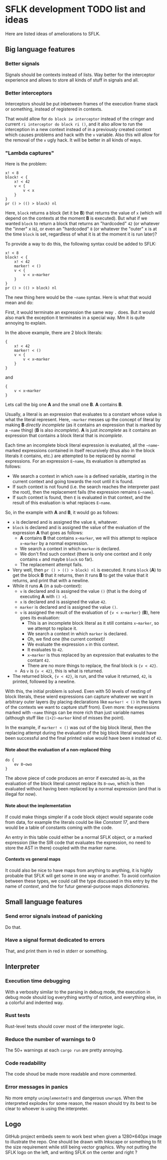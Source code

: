 
# SFLK development TODO list and ideas

Here are listed ideas of ameliorations to SFLK.

## Big language features

### Better signals

Signals should be contexts instead of lists. Way better for the interceptor experience and allows to store all kinds of stuff in signals and all.

### Better interceptors

Interceptors should be put inbetween frames of the execution frame stack or something, instead of registered in contexts.

That would allow for `do block iw interceptor` instead of the cringer and current `ri interceptor do block ri ()`, and it also allow to run the interception in a new context instead of in a previously created context which causes problems and hack with the `v` variable. Also this will allow for the removal of the `v` ugly hack. It will be better in all kinds of ways.

### "Lambda captures"

Here is the problem:

```sflk
x! < 8
block! < {
	x! < 42
	v < {
		v < x
	}
}
pr () > (() > block) nl
```

Here, `block` returns a block (let it be **B**) that returns the value of `x` (which will depend on the contexts at the moment **B** is executed). But what if we wanted `block` to return a block that returns an "hardcoded" `42` (or whatever the "inner" x is), or even an "hardcoded" `8` (or whatever the "outer" x is at the time `block` is set, regardless of what it is at the moment it is run later)?

To provide a way to do this, the following syntax could be added to SFLK:

```sflk
x! < 8
block! < {
	x! < 42
	marker! < ()
	v < {
		v < x~marker
	}
}
pr () > (() > block) nl
```

The new thing here would be the `~name` syntax. Here is what that would mean and do:

First, it would terminate an expression the same way `.` does. But it would also mark the exception it terminates in a special way. Mm it is quite annoying to explain.

In the above example, there are 2 block literals:
```sflk
{
	x! < 42
	marker! < ()
	v < {
		v < x~marker
	}
}
```
and
```sflk
{
	v < x~marker
}
```

Lets call the big one **A** and the small one **B**. **A** contains **B**.

Usually, a literal is an expression that evaluates to a constant whose value is what the literal represent. Here, `~marker` messes up the concept of literal by making **B** *directly incomplete* (as it contains an expression that is marked by a `~name` thing) (**B** is also *incomplete*). **A** is just *incomplete* as it contains an expression that contains a block literal that is *incomplete*.

Each time an incomplete block literal expression is evaluated, all the `~name`-marked expressions contained in itself recursively (thus also in the block literals it contains, etc.) are attempted to be replaced by normal expressions. For an expression `E~name`, its evaluation is attempted as follows:

- We search a context in which `name` is a defined variable, starting in the current context and going towards the root until it is found.
- If such context is not found (i.e. the search reaches the interpreter past the root), then the replacement fails (the expression remains `E~name`).
- If such context is found, then `E` is evaluated in that context, and the result of this evaluation is what replaces `E~name`.

So, in the example with **A** and **B**, it would go as follows:

- `x` is declared and is assigned the value `8`, whatever.
- `block` is declared and is assigned the value of the evaluation of the expression **A** that goes as follows:
  - **A** contains **B** that contains `x~marker`, we will this attempt to replace `x~marker` by a normal expression.
  - We search a context in which `marker` is declared.
  - We don't find such context (there is only one context and it only contains `x` and maybe `block` so far).
  - The replacement attempt fails.
- Very well, then `pr () > (() > block) nl` is executed. It runs `block` (**A**) to get the block **B** that it returns, then it runs **B** to get the value that it returns, and print that with a newline.
- While it runs **A** (in a sub-context):
  - `v` is declared and is assigned the value `()` (that is the doing of executing **A** with `() >`).
  - `x` is declared and is assigned the value `42`.
  - `marker` is declared and is assigned the value `()`.
  - `v` is assigned the result of the evaluation of `{v < x~marker}` (**B**), here goes its evaluation:
    - This is an incomplete block literal as it still contains `x~marker`, so we attempt to replace it.
    - We search a context in which `marker` is declared.
    - Oh, we find one (the current context)!
    - We evaluate the expression `x` in this context.
    - It evaluates to `42`.
    - `x~marker` is thus replaced by an expression that evaluates to the contant `42`.
    - There are no more things to replace, the final block is `{v < 42}`.
  - As `v` is `{v < 42}`, this is what is returned.
- The returned block, `{v < 42}`, is run, and the value it returned, `42`, is printed, followed by a newline.

With this, the initial problem is solved. Even with 50 levels of nesting of block literals, these wierd expressions can capture whatever we want in arbitrary outer layers (by placing declarations like `marker! < ()` in the layers of the contexts we want to capture stuff from). Even more: the expressions marked with `~name` things can be more rich than just variable names (although stuff like `(1+2)~marker` kind of misses the point).

In the example, if `marker! < ()` was out of the big block literal, then the replacing attempt during the evaluation of the big block literal would have been successful and the final printed value would have been `8` instead of `42`.

#### Note about the evaluation of a non-replaced thing

```sflk
do {
	ev 8~owo
}
```

The above piece of code produces an error if executed as-is, as the evaluation of the block literal cannot replace its `8~owo`, which is then evaluated without having been replaced by a normal expression (and that is illegal for now).

#### Note about the implementation

If could make things simpler if a code block object would separate code from data, for example the literals could be like *Constant 17*, and there would be a table of constants coming with the code.

An entry in this table could either be a normal SFLK object, or a marked expression (like the SIR code that evaluates the expression, no need to store the AST in there) coupled with the marker name.


#### Contexts vs general maps

It could also be nice to have maps from anything to anything, it is highly probable that SFLK will get some in one way or another. To avoid confusion between these types, we could call the type discussed in this entry by the name of *context*, and the for futur general-purpose maps *dictionaries*.

## Small language features

### Send error signals instead of panicking

Do that.

### Have a signal format dedicated to errors

That, and print them in red in stderr or something.

## Interpreter

### Execution time debugging

With a verbosity similar to the parsing in debug mode, the execution in debug mode should log everything worthy of notice, and everything else, in a colorful and indented way.

### Rust tests

Rust-level tests should cover most of the interpreter logic.

### Reduce the number of warnings to 0

The 50+ warnings at each `cargo run` are pretty annoying.

### Code readability

The code shoud be made more readable and more commented.

### Error messages in panics

No more empty `unimplemented!`s and dangerous `unwrap`s. When the interpreted explodes for some reason, the reason should try its best to be clear to whoever is using the interpreter.

## Logo

GitHub project embeds seem to work best when given a 1280×640px image to illustrate the repo. One should be drawn with Inkscape or something to fit the size requirement while still being vector graphics. Why not putting the SFLK logo on the left, and writing SFLK on the center and right ?

